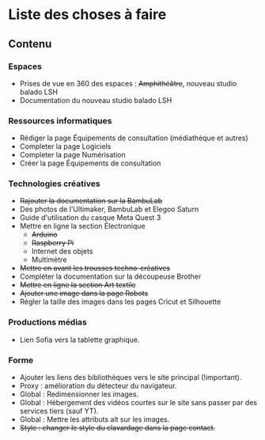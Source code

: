 # Liste des choses à faire

## Contenu
### Espaces
- Prises de vue en 360 des espaces : ~~Amphithéâtre~~, nouveau studio balado LSH
- Documentation du nouveau studio balado LSH
  
### Ressources informatiques
- Rédiger la page Équipements de consultation (médiathèque et autres)
- Completer la page Logiciels
- Completer la page Numérisation
- Créer la page Équipements de consultation

### Technologies créatives
- ~~Rajouter la documentation sur la BambuLab~~
- Des photos de l'Ultimaker, BambuLab et Elegoo Saturn
- Guide d'utilisation du casque Meta Quest 3
- Mettre en ligne la section Électronique
  - ~~Arduino~~
  - ~~Raspberry Pi~~
  - Internet des objets
  - Multimètre
- ~~Mettre en avant les trousses techno-créatives~~
- Compléter la documentation sur la découpeuse Brother
- ~~Mettre en ligne la section Art textile~~
- ~~Ajouter une image dans la page Robots~~
- Régler la taille des images dans les pages Cricut et Silhouette

### Productions médias
- Lien Sofia vers la tablette graphique.

### Forme
- Ajouter les liens des bibliothèques vers le site principal (!important).
- Proxy : amélioration du détecteur du navigateur.
- Global : Redimensionner les images. 
- Global : Hébergement des vidéos courtes sur le site sans passer par des services tiers (sauf YT).
- Global : Mettre les attributs alt sur les images.
- ~~Style : changer le style du clavardage dans la page contact.~~